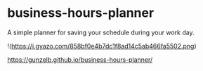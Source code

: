 # business-hours-planner
A simple planner for saving your schedule during your work day.

!(https://i.gyazo.com/858bf0e4b7dc1f8ad14c5ab466fa5502.png)

https://gunzelb.github.io/business-hours-planner/
